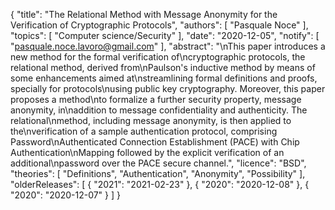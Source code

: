 {
    "title": "The Relational Method with Message Anonymity for the Verification of Cryptographic Protocols",
    "authors": [
        "Pasquale Noce"
    ],
    "topics": [
        "Computer science/Security"
    ],
    "date": "2020-12-05",
    "notify": [
        "pasquale.noce.lavoro@gmail.com"
    ],
    "abstract": "\nThis paper introduces a new method for the formal verification of\ncryptographic protocols, the relational method, derived from\nPaulson's inductive method by means of some enhancements aimed at\nstreamlining formal definitions and proofs, specially for protocols\nusing public key cryptography. Moreover, this paper proposes a method\nto formalize a further security property, message anonymity, in\naddition to message confidentiality and authenticity.  The relational\nmethod, including message anonymity, is then applied to the\nverification of a sample authentication protocol, comprising Password\nAuthenticated Connection Establishment (PACE) with Chip Authentication\nMapping followed by the explicit verification of an additional\npassword over the PACE secure channel.",
    "licence": "BSD",
    "theories": [
        "Definitions",
        "Authentication",
        "Anonymity",
        "Possibility"
    ],
    "olderReleases": [
        {
            "2021": "2021-02-23"
        },
        {
            "2020": "2020-12-08"
        },
        {
            "2020": "2020-12-07"
        }
    ]
}